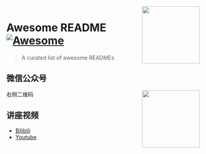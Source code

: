 <img src="https://redwoodedu.github.io/assets/logo.jpeg" align="right" width="150" height="150"/>

# Awesome README [![Awesome](https://cdn.rawgit.com/sindresorhus/awesome/d7305f38d29fed78fa85652e3a63e154dd8e8829/media/badge.svg)](https://github.com/sindresorhus/awesome#readme)
> A curated list of awesome READMEs

## 微信公众号
<img src="https://redwoodedu.github.io/assets/qr_wechat_public_account.jpg" align="right" width="150" height="150"/>
右侧二维码

## 讲座视频
- [Bilibili](https://space.bilibili.com/235756546)
- [Youtube](https://www.youtube.com/channel/UCMmbp2q018OoDXRWZNvTxtQ)

